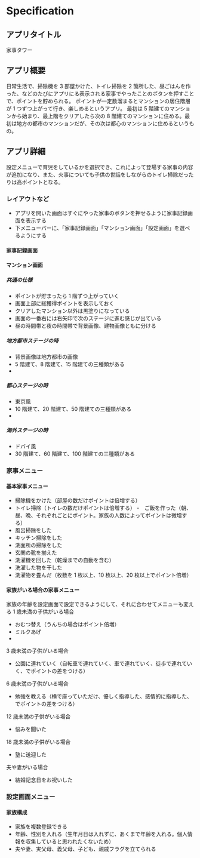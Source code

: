 # Specification

## アプリタイトル

家事タワー

## アプリ概要

日常生活で、掃除機を 3 部屋かけた、トイレ掃除を 2 箇所した、昼ごはんを作った、などのたびにアプリにる表示される家事でやったことのボタンを押すことで、ポイントを貯められる。
ポイントが一定数溜まるとマンションの居住階層が 1 つずつ上がって行き、楽しめるというアプリ。
最初は 5 階建てのマンションから始まり、最上階をクリアしたら次の 8 階建てのマンションに住める。最初は地方の都市のマンションだが、その次は都心のマンションに住めるというもの。

## アプリ詳細

設定メニューで育児をしているかを選択でき、これによって登場する家事の内容が追加になり、また、火事についても子供の世話をしながらのトイレ掃除だったりは高ポイントとなる。

### レイアウトなど

- アプリを開いた画面はすぐにやった家事のボタンを押せるように家事記録画面を表示する
- 下メニューバーに、「家事記録画面」「マンション画面」「設定画面」を選べるようにする

#### 家事記録画面

#### マンション画面

##### 共通の仕様

- ポイントが貯まったら 1 階ずつ上がっていく
- 画面上部に総獲得ポイントを表示しておく
- クリアしたマンション以外は黒塗りになっている
- 画面の一番右には右矢印で次のステージに進む感じが出ている
- 昼の時間帯と夜の時間帯で背景画像、建物画像ともに分ける

##### 地方都市ステージの時

- 背景画像は地方都市の画像
- 5 階建て、8 階建て、15 階建ての三種類がある
-

##### 都心ステージの時

- 東京風
- 10 階建て、20 階建て、50 階建ての三種類がある
-

##### 海外ステージの時

- ドバイ風
- 30 階建て、60 階建て、100 階建ての三種類がある

### 家事メニュー

#### 基本家事メニュー

- 掃除機をかけた（部屋の数だけポイントは倍増する）
- トイレ掃除（トイレの数だけポイントは倍増する） -　ご飯を作った（朝、昼、晩、それぞれごとにポイント。家族の人数によってポイントは微増する）
- 風呂掃除をした
- キッチン掃除をした
- 洗面所の掃除をした
- 玄関の靴を揃えた
- 洗濯機を回した（乾燥までの自動を含む）
- 洗濯した物を干した
- 洗濯物を畳んだ（枚数を 1 枚以上、10 枚以上、20 枚以上でポイント倍増）

#### 家族がいる場合の家事メニュー

家族の年齢を設定画面で設定できるようにして、それに合わせてメニューも変える
1 歳未満の子供がいる場合

- おむつ替え（うんちの場合はポイント倍増）
- ミルクあげ
-

3 歳未満の子供がいる場合

- 公園に連れていく（自転車で連れていく、車で連れていく、徒歩で連れていく、でポイントの差をつける）

6 歳未満の子供がいる場合

- 勉強を教える（横で座っていただけ、優しく指導した、感情的に指導した、でポイントの差をつける）

12 歳未満の子供がいる場合

- 悩みを聞いた

18 歳未満の子供がいる場合

- 塾に送迎した

夫や妻がいる場合

- 結婚記念日をお祝いした

### 設定画面メニュー

#### 家族構成

- 家族を複数登録できる
- 年齢、性別を入れる（生年月日は入れずに、あくまで年齢を入れる。個人情報を収集していると思われたくないため）
- 夫や妻、実父母、義父母、子ども、親戚フラグを立てられる
